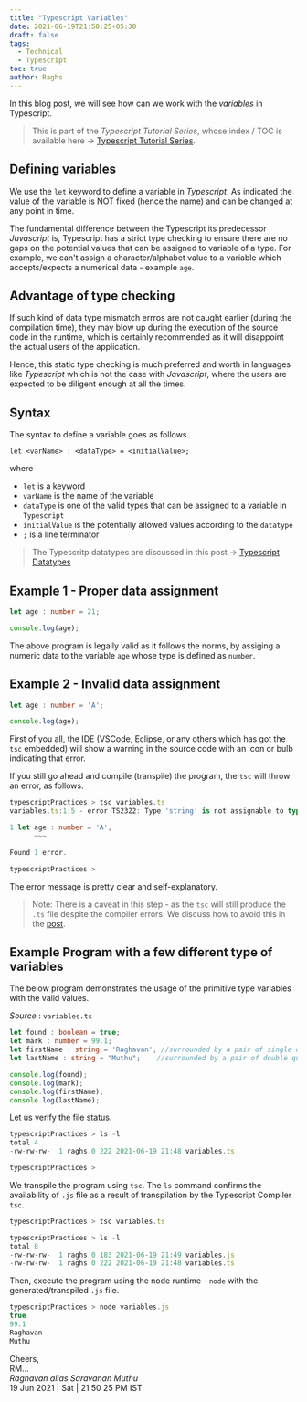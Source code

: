 ```yaml
---
title: "Typescript Variables"
date: 2021-06-19T21:50:25+05:30
draft: false
tags:
  - Technical
  - Typescript
toc: true
author: Raghs
---
```


In this blog post, we will see how can we work with the *variables* in Typescript. 

<!--more-->

> This is part of the _Typescript Tutorial Series_, whose index / TOC is available here &rarr; [Typescript Tutorial Series](../typescript-tutorial-series/).

## Defining variables

We use the `let` keyword to define a variable in *Typescript*. As indicated the value of the variable is NOT fixed (hence the name) and can be changed at any point in time. 

The fundamental difference between the Typescript its predecessor *Javascript* is, Typescript has a strict type checking to ensure there are no gaps on the potential values that can be assigned to variable of a type. For example, we can't assign a character/alphabet value to a variable which accepts/expects a numerical data - example `age`. 

## Advantage of type checking 

If such kind of data type mismatch errros are not caught earlier (during the compilation time), they may blow up during the execution of the source code in the runtime, which is certainly recommended as it will disappoint the actual users of the application. 

Hence, this static type checking is much preferred and worth in languages like *Typescript* which is not the case with *Javascript*, where the users are expected to be diligent enough at all the times. 

## Syntax 

The syntax to define a variable goes as follows. 

```
let <varName> : <dataType> = <initialValue>;
```

where

 * `let` is a keyword
 * `varName` is the name of the variable
 * `dataType` is one of the valid types that can be assigned to a variable in `Typescript`
 * `initialValue` is the potentially allowed values according to the `datatype`
 * `;` is a line terminator

> The Typescritp datatypes are discussed in this post &rarr; [Typescript Datatypes](../typescript-datatypes/)

## Example 1 - Proper data assignment 

```ts
let age : number = 21;

console.log(age);
```

The above program is legally valid as it follows the norms, by assiging a numeric data to the variable `age` whose type is defined as `number`. 

## Example 2 - Invalid data assignment 

```ts
let age : number = 'A';

console.log(age);
```
First of you all, the IDE (VSCode, Eclipse, or any others which has got the `tsc` embedded) will show a warning in the source code with an icon  or bulb indicating that error. 

If you still go ahead and compile (transpile) the program, the `tsc` will throw an error, as follows. 

```ts
typescriptPractices > tsc variables.ts
variables.ts:1:5 - error TS2322: Type 'string' is not assignable to type 'number'.

1 let age : number = 'A';
      ~~~

Found 1 error.

typescriptPractices >
```

The error message is pretty clear and self-explanatory. 

> Note: There is a caveat in this step - as the `tsc` will still produce the `.ts` file despite the compiler errors. We discuss how to avoid this in the [post](../typescript-noemitonerror/).

## Example Program with a few different type of variables

The below program demonstrates the usage of the primitive type variables with the valid values. 

*Source* : `variables.ts`

```ts
let found : boolean = true;
let mark : number = 99.1; 
let firstName : string = 'Raghavan'; //surrounded by a pair of single quotes
let lastName : string = "Muthu";    //surrounded by a pair of double quotes

console.log(found);    
console.log(mark);    
console.log(firstName);
console.log(lastName); 
```

Let us verify the file status.
```ts
typescriptPractices > ls -l
total 4
-rw-rw-rw-  1 raghs 0 222 2021-06-19 21:48 variables.ts

typescriptPractices >
```

We transpile the program using `tsc`. The `ls` command confirms the availability of `.js` file as a result of transpilation by the Typescript Compiler `tsc`.

```ts
typescriptPractices > tsc variables.ts

typescriptPractices > ls -l
total 8
-rw-rw-rw-  1 raghs 0 183 2021-06-19 21:49 variables.js
-rw-rw-rw-  1 raghs 0 222 2021-06-19 21:48 variables.ts
```

Then, execute the program using the node runtime - `node` with the generated/transpiled `.js` file. 

```ts
typescriptPractices > node variables.js
true
99.1
Raghavan
Muthu
```

Cheers,\
RM...\
_Raghavan alias Saravanan Muthu_\
19 Jun 2021 | Sat | 21 50 25 PM IST

